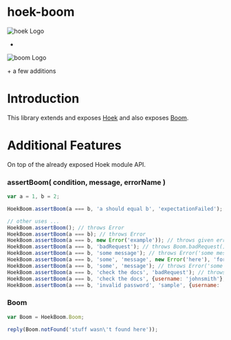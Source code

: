 hoek-boom
=========

![hoek Logo](https://raw.github.com/hapijs/hoek/master/images/hoek.png)

+

![boom Logo](https://raw.github.com/hapijs/boom/master/images/boom.png)

\+ a few additions

# Introduction

This library extends and exposes [Hoek](https://github.com/hapijs/hoek) and also exposes [Boom](https://github.com/hapijs/boom).

# Additional Features

On top of the already exposed Hoek module API.

### assertBoom( condition, message, errorName )

```js
var a = 1, b = 2;

HoekBoom.assertBoom(a === b, 'a should equal b', 'expectationFailed');  // ABORT: a should equal b, throw boom error

// other uses ...
HoekBoom.assertBoom(); // throws Error
HoekBoom.assertBoom(a === b); // throws Error
HoekBoom.assertBoom(a === b, new Error('example')); // throws given error object
HoekBoom.assertBoom(a === b, 'badRequest'); // throws Boom.badRequest()
HoekBoom.assertBoom(a === b, 'some message'); // throws Error('some message')
HoekBoom.assertBoom(a === b, 'some', 'message', new Error('here'), 'for all', {test: 'lolz'});  // throws Error('some message here for all ' + JSON.stringify({test: 'lolz'}))
HoekBoom.assertBoom(a === b, 'some', 'message'); // throws Error('some message')
HoekBoom.assertBoom(a === b, 'check the docs', 'badRequest'); // throws Boom.badRequest('check the docs')
HoekBoom.assertBoom(a === b, 'check the docs', {username: 'johnsmith'}, 'badRequest'); // throws Boom.badRequest('check the docs', {username: 'johnsmith'})
HoekBoom.assertBoom(a === b, 'invalid password', 'sample', {username: 'johnsmith'}, 'unauthorized'); // throws Boom.unauthorized('invalid password', 'sample', {username: 'johnsmith'})
```

### Boom

```js
var Boom = HoekBoom.Boom;

reply(Boom.notFound('stuff wasn\'t found here'));
```